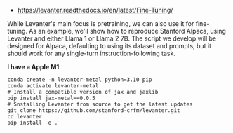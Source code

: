 - https://levanter.readthedocs.io/en/latest/Fine-Tuning/

While Levanter's main focus is pretraining, we can also use it for fine-tuning. As an example, we'll show how to reproduce Stanford Alpaca, using Levanter and either Llama 1 or Llama 2 7B. The script we develop will be designed for Alpaca, defaulting to using its dataset and prompts, but it should work for any single-turn instruction-following task.

**I have a Apple M1**
```
conda create -n levanter-metal python=3.10 pip
conda activate levanter-metal
# Install a compatible version of jax and jaxlib
pip install jax-metal==0.0.5
# Snstalling Levanter from source to get the latest updates
git clone https://github.com/stanford-crfm/levanter.git
cd levanter
pip install -e .
```
